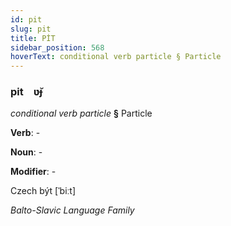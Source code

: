 ```yaml
---
id: pit
slug: pit
title: PİT
sidebar_position: 568
hoverText: conditional verb particle § Particle
---
```


### pit&emsp;<span kind="abugida">ʋ̆ɟ</span>

*conditional verb particle* **§** Particle

**Verb**: -

**Noun**: -

**Modifier**: -

Czech být [ˈbiːt]

*Balto-Slavic Language Family*